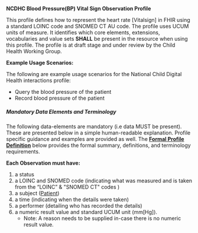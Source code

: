 **NCDHC Blood Pressure(BP) Vital Sign Observation Profile**

This profile defines how to represent the heart rate [Vitalsign] in FHIR using a standard LOINC code and SNOMED CT AU code. The profile uses UCUM units of measure. It identifies which core elements, extensions, vocabularies and value sets **SHALL** be present in the resource when using this profile. 
The profile is at draft stage and under review by the Child Health Working Group. 

**Example Usage Scenarios:**

The following are example usage scenarios for the National Child Digital Health interactions
profile:


-   Query the blood pressure of the patient
-   Record blood pressure of the patient

##### Mandatory Data Elements and Terminology


The following data-elements are mandatory (i.e data MUST be present). These are presented below in a simple human-readable explanation. Profile specific guidance and examples are provided as well. The [**Formal Profile Definition**](#profile) below provides the formal summary, definitions, and  terminology requirements.  

**Each Observation must have:**

1.  a status  
1.  a LOINC and SNOMED code (indicating what was measured and is taken from the “LOINC” &  "SNOMED CT" codes )
1.  a subject ([Patient])
1.  a time (indicating when the details were taken)
1.	a performer (detailing who has recorded the details)
1.  a numeric result value and standard UCUM unit (mm[Hg]).
    -   Note: A reason needs to be supplied in-case there is no numeric result value.
	
	
	
	
	
	
[Patient]: http://build.fhir.org/ig/hl7au/au-fhir-childhealth/StructureDefinition-ncdhc-patient-baby.html		
